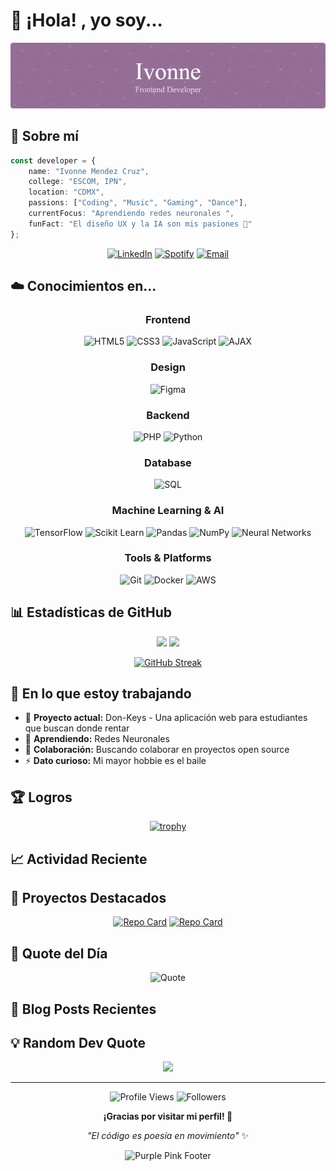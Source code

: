 
  # 🌸 ¡Hola! , yo soy...

<div align="center">
  
![Header](./github-header-image.png)

</div>

## 🚀 Sobre mí

```typescript
const developer = {
    name: "Ivonne Mendez Cruz",
    college: "ESCOM, IPN",
    location: "CDMX",
    passions: ["Coding", "Music", "Gaming", "Dance"],
    currentFocus: "Aprendiendo redes neuronales ",
    funFact: "El diseño UX y la IA son mis pasiones 🎵"
};
```





<div align="center">

[![LinkedIn](https://img.shields.io/badge/LinkedIn-0077B5?style=for-the-badge&logo=linkedin&logoColor=white&color=b4a7d6)](https://www.linkedin.com/in/ivonne-mendez-cruz-645b9222b?utm_source=share&utm_campaign=share_via&utm_content=profile&utm_medium=android_app)
[![Spotify](https://img.shields.io/badge/Spotify-1ED760?style=for-the-badge&logo=spotify&logoColor=white&color=e5c4d5)](https://open.spotify.com/user/22dum4e5oyzjejdn2u3akw7xy?si=2e73f1de296749e9)
[![Email](https://img.shields.io/badge/Email-D14836?style=for-the-badge&logo=gmail&logoColor=white&color=bcb1d5)](mailto:ivonne_cruz_22@hotmail.com)

</div>

## ☁️ Conocimientos en...

<div align="center">

### Frontend
![HTML5](https://img.shields.io/badge/HTML5-E34F26?style=flat-square&logo=html5&logoColor=white&color=b4a7d6)
![CSS3](https://img.shields.io/badge/CSS3-1572B6?style=flat-square&logo=css3&logoColor=white&color=d5a6bd)
![JavaScript](https://img.shields.io/badge/JavaScript-F7DF1E?style=flat-square&logo=javascript&logoColor=black&color=b4a7d6)
![AJAX](https://img.shields.io/badge/AJAX-0066CC?style=flat-square&logo=javascript&logoColor=white&color=d5a6bd)

### Design
![Figma](https://img.shields.io/badge/Figma-F24E1E?style=flat-square&logo=figma&logoColor=white&color=b4a7d6)

### Backend
![PHP](https://img.shields.io/badge/PHP-777BB4?style=flat-square&logo=php&logoColor=white&color=b4a7d6)
![Python](https://img.shields.io/badge/Python-3776AB?style=flat-square&logo=python&logoColor=white&color=d5a6bd)

### Database
![SQL](https://img.shields.io/badge/SQL-4479A1?style=flat-square&logo=mysql&logoColor=white&color=b4a7d6)

### Machine Learning & AI
![TensorFlow](https://img.shields.io/badge/TensorFlow-FF6F00?style=flat-square&logo=tensorflow&logoColor=white&color=b4a7d6)
![Scikit Learn](https://img.shields.io/badge/Scikit--Learn-F7931E?style=flat-square&logo=scikit-learn&logoColor=white&color=d5a6bd)
![Pandas](https://img.shields.io/badge/Pandas-150458?style=flat-square&logo=pandas&logoColor=white&color=b4a7d6)
![NumPy](https://img.shields.io/badge/NumPy-013243?style=flat-square&logo=numpy&logoColor=white&color=d5a6bd)
![Neural Networks](https://img.shields.io/badge/Neural%20Networks-FF6B6B?style=flat-square&logo=brain&logoColor=white&color=b4a7d6)

### Tools & Platforms
![Git](https://img.shields.io/badge/Git-F05032?style=flat-square&logo=git&logoColor=white&color=b4a7d6)
![Docker](https://img.shields.io/badge/Docker-2496ED?style=flat-square&logo=docker&logoColor=white&color=d5a6bd)
![AWS](https://img.shields.io/badge/AWS-232F3E?style=flat-square&logo=amazon-aws&logoColor=white&color=9333EA)

</div>

## 📊 Estadísticas de GitHub

<div align="center">
  
<img height="180em" src="https://github-readme-stats.vercel.app/api?username=bolillochaan&show_icons=true&theme=default&bg_color=ffffff&border_color=b4a7d6&title_color=d5a6bd&text_color=333333&icon_color=b4a7d6"/>

<img height="180em" src="https://github-readme-stats.vercel.app/api/top-langs/?username=bolillochaan&layout=compact&theme=default&bg_color=ffffff&border_color=b4a7d6&title_color=d5a6bd&text_color=333333"/>

</div>

<div align="center">
  
[![GitHub Streak](https://streak-stats.demolab.com?user=bolillochaan&theme=default&background=ffffff&border=b4a7d6&stroke=d5a6bd&currStreakLabel=b4a7d6&ring=d5a6bd&fire=b4a7d6&sideLabels=333333&sideNums=666666&dates=666666)](https://git.io/streak-stats)

</div>


## 🎯 En lo que estoy trabajando

- 🔭 **Proyecto actual:** Don-Keys - Una aplicación web para estudiantes que buscan donde rentar
- 🌱 **Aprendiendo:** Redes Neuronales
- 👯 **Colaboración:** Buscando colaborar en proyectos open source
- ⚡ **Dato curioso:** Mi mayor hobbie es el baile

## 🏆 Logros

<div align="center">

[![trophy](https://github-profile-trophy.vercel.app/?username=bolillochaan&theme=flat&column=7&margin-w=15&margin-h=15&color=b4a7d6&border_color=d5a6bd&bg_color=ffffff)](https://github.com/ryo-ma/github-profile-trophy)

</div>

## 📈 Actividad Reciente

<!--START_SECTION:activity-->
<!--END_SECTION:activity-->

## 🎨 Proyectos Destacados

<div align="center">

[![Repo Card](https://github-readme-stats.vercel.app/api/pin/?username=bolillochaan&repo=nombre-repo-1&theme=default&bg_color=ffffff&border_color=b4a7d6&title_color=d5a6bd&text_color=333333)](https://github.com/bolillochaan/nombre-repo-1)
[![Repo Card](https://github-readme-stats.vercel.app/api/pin/?username=bolillochaan&repo=nombre-repo-2&theme=default&bg_color=ffffff&border_color=b4a7d6&title_color=d5a6bd&text_color=333333)](https://github.com/bolillochaan/nombre-repo-2)

</div>

## 🌟 Quote del Día

<div align="center">

![Quote](https://quotes-github-readme.vercel.app/api?type=horizontal&theme=light&border_color=b4a7d6&bg_color=ffffff&text_color=333333)

</div>

## 📝 Blog Posts Recientes

<!-- BLOG-POST-LIST:START -->
<!-- BLOG-POST-LIST:END -->

## 💡 Random Dev Quote

<div align="center">

![](https://quotes-github-readme.vercel.app/api?type=vertical&theme=light&border_color=b4a7d6&bg_color=ffffff&text_color=333333)

</div>

---

<div align="center">

![Profile Views](https://komarev.com/ghpvc/?username=bolillochaan&color=blueviolet&style=flat-square&label=Profile+Views)
![Followers](https://img.shields.io/github/followers/bolillochaan?style=flat-square&color=8B5CF6&labelColor=0d1117)

**¡Gracias por visitar mi perfil! 🚀**

*"El código es poesía en movimiento"* ✨

</div>

<div align="center">

![Purple Pink Footer](https://capsule-render.vercel.app/api?type=shark&color=gradient&customColorList=24,25,26&height=120&section=footer&reversal=true)

</div>
